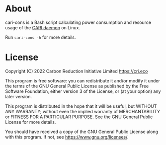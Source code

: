 # About

cari-cons is a Bash script calculating power consumption and resource usage of the <a href="https://github.com/Carbon-Reduction-Initiative/CARI">CARI daemon</a> on Linux.

Run `cari-cons -h` for more details.

# License

Copyright (C) 2022  Carbon Reduction Initiative Limited <https://cri.eco>

This program is free software: you can redistribute it and/or modify
it under the terms of the GNU General Public License as published by
the Free Software Foundation, either version 3 of the License, or
(at your option) any later version.

This program is distributed in the hope that it will be useful,
but WITHOUT ANY WARRANTY; without even the implied warranty of
MERCHANTABILITY or FITNESS FOR A PARTICULAR PURPOSE.  See the
GNU General Public License for more details.

You should have received a copy of the GNU General Public License
along with this program.  If not, see <https://www.gnu.org/licenses/>.
